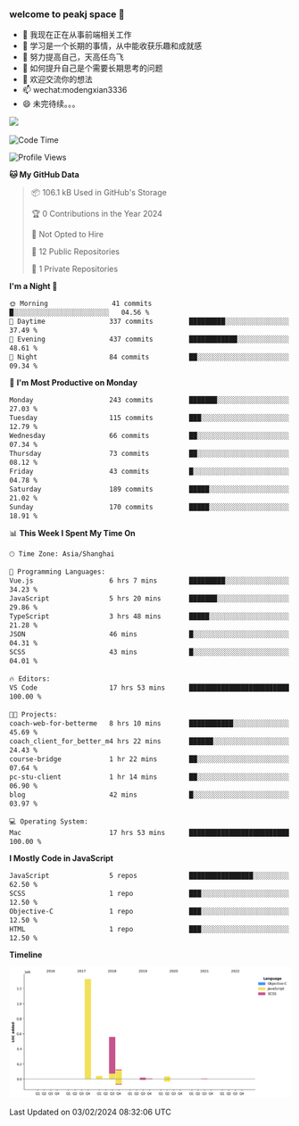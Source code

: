 ### welcome to peakj space 👋



- 🔭 我现在正在从事前端相关工作
- 🌱 学习是一个长期的事情，从中能收获乐趣和成就感
- 👯 努力提高自己，天高任鸟飞
- 🤔 如何提升自己是个需要长期思考的问题
- 💬 欢迎交流你的想法
- 📫 wechat:modengxian3336
- 😄 未完待续。。。

![](https://s2.ax1x.com/2019/06/28/ZKxc4J.jpg)

<!--START_SECTION:waka-->
![Code Time](http://img.shields.io/badge/Code%20Time-3%2C257%20hrs%201%20min-blue)

![Profile Views](http://img.shields.io/badge/Profile%20Views-0-blue)

**🐱 My GitHub Data** 

> 📦 106.1 kB Used in GitHub's Storage 
 > 
> 🏆 0 Contributions in the Year 2024
 > 
> 🚫 Not Opted to Hire
 > 
> 📜 12 Public Repositories 
 > 
> 🔑 1 Private Repositories 
 > 
**I'm a Night 🦉** 

```text
🌞 Morning                41 commits          █░░░░░░░░░░░░░░░░░░░░░░░░   04.56 % 
🌆 Daytime                337 commits         █████████░░░░░░░░░░░░░░░░   37.49 % 
🌃 Evening                437 commits         ████████████░░░░░░░░░░░░░   48.61 % 
🌙 Night                  84 commits          ██░░░░░░░░░░░░░░░░░░░░░░░   09.34 % 
```
📅 **I'm Most Productive on Monday** 

```text
Monday                   243 commits         ███████░░░░░░░░░░░░░░░░░░   27.03 % 
Tuesday                  115 commits         ███░░░░░░░░░░░░░░░░░░░░░░   12.79 % 
Wednesday                66 commits          ██░░░░░░░░░░░░░░░░░░░░░░░   07.34 % 
Thursday                 73 commits          ██░░░░░░░░░░░░░░░░░░░░░░░   08.12 % 
Friday                   43 commits          █░░░░░░░░░░░░░░░░░░░░░░░░   04.78 % 
Saturday                 189 commits         █████░░░░░░░░░░░░░░░░░░░░   21.02 % 
Sunday                   170 commits         █████░░░░░░░░░░░░░░░░░░░░   18.91 % 
```


📊 **This Week I Spent My Time On** 

```text
🕑︎ Time Zone: Asia/Shanghai

💬 Programming Languages: 
Vue.js                   6 hrs 7 mins        █████████░░░░░░░░░░░░░░░░   34.23 % 
JavaScript               5 hrs 20 mins       ███████░░░░░░░░░░░░░░░░░░   29.86 % 
TypeScript               3 hrs 48 mins       █████░░░░░░░░░░░░░░░░░░░░   21.28 % 
JSON                     46 mins             █░░░░░░░░░░░░░░░░░░░░░░░░   04.31 % 
SCSS                     43 mins             █░░░░░░░░░░░░░░░░░░░░░░░░   04.01 % 

🔥 Editors: 
VS Code                  17 hrs 53 mins      █████████████████████████   100.00 % 

🐱‍💻 Projects: 
coach-web-for-betterme   8 hrs 10 mins       ███████████░░░░░░░░░░░░░░   45.69 % 
coach_client_for_better_m4 hrs 22 mins       ██████░░░░░░░░░░░░░░░░░░░   24.43 % 
course-bridge            1 hr 22 mins        ██░░░░░░░░░░░░░░░░░░░░░░░   07.64 % 
pc-stu-client            1 hr 14 mins        ██░░░░░░░░░░░░░░░░░░░░░░░   06.90 % 
blog                     42 mins             █░░░░░░░░░░░░░░░░░░░░░░░░   03.97 % 

💻 Operating System: 
Mac                      17 hrs 53 mins      █████████████████████████   100.00 % 
```

**I Mostly Code in JavaScript** 

```text
JavaScript               5 repos             ████████████████░░░░░░░░░   62.50 % 
SCSS                     1 repo              ███░░░░░░░░░░░░░░░░░░░░░░   12.50 % 
Objective-C              1 repo              ███░░░░░░░░░░░░░░░░░░░░░░   12.50 % 
HTML                     1 repo              ███░░░░░░░░░░░░░░░░░░░░░░   12.50 % 
```



**Timeline**

![Lines of Code chart](https://raw.githubusercontent.com/PeakJ/PeakJ/master/assets/bar_graph.png)


 Last Updated on 03/02/2024 08:32:06 UTC
<!--END_SECTION:waka-->
